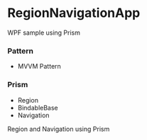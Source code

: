 # RegionNavigationApp
WPF sample using Prism

### Pattern
- MVVM Pattern
### Prism
- Region
- BindableBase
- Navigation

Region and Navigation using Prism
